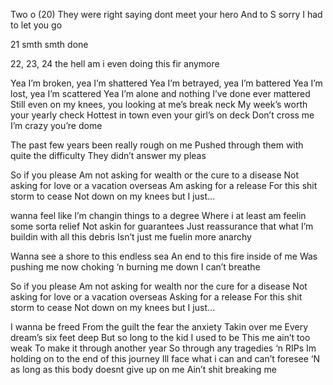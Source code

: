 
Two o (20)
They were right saying dont meet your hero
And to S sorry I had to let you go

21 
smth smth done

22, 23, 24 the hell am i even doing this fir anymore

Yea I’m broken, yea I’m shattered
Yea I’m betrayed, yea I’m battered 
Yea I’m lost, yea I’m scattered
Yea I’m alone and nothing I’ve done ever mattered
Still even on my knees, you looking at me’s break neck
My week’s worth your yearly check
Hottest in town even your girl’s on deck
Don’t cross me I’m crazy you’re dome 

The past few years been really rough on me
Pushed through them with quite the difficulty
They didn’t answer my pleas

So if you please
Am not asking for wealth or the cure to a disease
Not asking for love or a vacation overseas
Am asking for a release
For this shit storm to cease
Not down on my knees but
I just…

wanna feel like I’m changin things to a degree
Where i at least am feelin some sorta relief
Not askin for guarantees
Just reassurance that what I’m buildin with all this debris
Isn’t just me fuelin more anarchy

Wanna see a shore to this endless sea
An end to this fire inside of me
Was pushing me now choking ‘n burning me down I can’t breathe 

So if you please
Am not asking for wealth nor the cure for a disease
Not asking for love or a vacation overseas 
Asking for a release
For this shit storm to cease
Not down on my knees but
I just…

I wanna be freed
From the guilt the fear the anxiety
Takin over me
Every dream’s six feet deep
But so long to the kid I used to be
This me ain’t too weak
To make it through another year
So through any tragedies ‘n RIPs
Im holding on to the end of this journey 
Ill face what i can and can’t foresee
‘N as long as this body doesnt give up on me
Ain’t shit breaking me